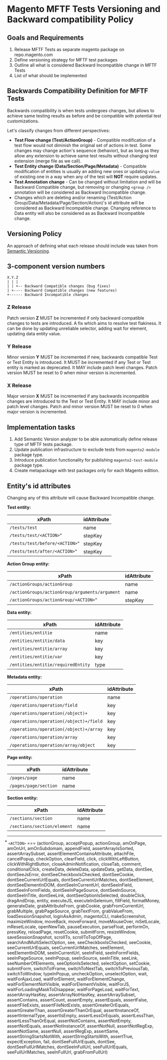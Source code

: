 # Magento MFTF Tests Versioning and Backward compatibility Policy
 
## Goals and Requirements
1. Release MFTF Tests as separate magento package on repo.magento.com
2. Define versioning strategy for MFTF test packages
3. Outline all what is considered Backward Incompatible change in MFTF Tests
4. List of what should be implemented

## Backwards Compatibility Definition for MFTF Tests
Backwards compatibility is when tests undergoes changes, but allows to achieve same testing results as before and be compatible with potential test customizations.

Let's classify changes from different perspectives:

- **Test Flow change (Test/ActionGroup)** - Compatible modification of a test flow would not diminish the original set of actions in test. Some changes may change action's sequence (behavior), but as long as they allow any extension to achieve same test results without changing test extension (merge file as we call).
- **Test Entity change (Data/Section/Page/Metadata)** - Compatible modification of entities is usually an adding new ones or updating `value` of existing one in a way when any of the test will **NOT** require updates.
- **Test Annotation change** - Can be changed without limitation and will be Backward Compatible change, but removing or changing `<group />` annotation will be considered as Backward Incompatible change.
- Changes which are deleting and/or renaming (Test/Action Group/Data/Metadata/Page/Section/Action)'s id attribute will be considered as Backward Incompatible change. Changing reference to Data entity will also be considered as as Backward Incompatible change.

## Versioning Policy
An approach of defining what each release should include was taken from [Semantic Versioning](https://semver.org/).

3-component version numbers
---------------------------

    X.Y.Z
    | | |
    | | +-- Backward Compatible changes (bug fixes)
    | +---- Backward Compatible changes (new features)
    +------ Backward Incompatible changes

### Z Release
  Patch version **Z** MUST be incremented if only backward compatible changes to tests are introduced.
  A fix which aims to resolve test flakiness. It can be done by updating unreliable selector, adding wait for element, updating data entity value.
  
### Y Release
  Minor version **Y** MUST be incremented if new, backwards compatible Test or Test Entity is introduced.
  It MUST be incremented if any Test or Test entity is marked as deprecated.
  It MAY include patch level changes. Patch version MUST be reset to 0 when minor version is incremented.

### X Release
  Major version **X** MUST be incremented if any backwards incompatible changes are introduced to the Test or Test Entity.
  It MAY include minor and patch level changes. Patch and minor version MUST be reset to 0 when major version is incremented.

## Implementation tasks
1. Add Semantic Version analyzer to be able automatically define release type of MFTF tests package.
2. Update publication infrastructure to exclude tests from `magento2-module` package type.
3. Introduce publication functionality for publishing `magento2-test-module` package type.
4. Create metapackage with test packages only for each Magento edition.

## Entity's id attributes
Changing any of this attribute will cause Backward Incompatible change.

**Test entity:**
  
  |xPath|idAttribute|
  |---|---|
  |`/tests/test`|name|
  |`/tests/test/<ACTION> ⃰`|stepKey|
  |`/tests/test/before/<ACTION> ⃰`|stepKey|
  |`/tests/test/after/<ACTION> ⃰`|stepKey| 

**Action Group entity:**

  |xPath|idAttribute|
  |---|---|
  |`/actionGroups/actionGroup`|name|
  |`/actionGroups/actionGroup/arguments/argument`|name|
  |`/actionGroups/actionGroup/<ACTION> ⃰`|stepKey|

**Data entity:**
  
  |xPath|idAttribute|
  |---|---|
  |`/entities/entitie`|name|
  |`/entities/entitie/data`|key|
  |`/entities/entitie/array`|key|
  |`/entities/entitie/var`|key|
  |`/entities/entitie/requiredEntity`|type|

**Metadata entity:**
  
  |xPath|idAttribute|
  |---|---|
  |`/operations/operation`|name|
  |`/operations/operation/field`|key|
  |`/operations/operation(/object)+`|key|
  |`/operations/operation(/object)+/field`|key|
  |`/operations/operation(/object)+/array`|key|
  |`/operations/operation/array`|key|
  |`/operations/operation/array/object`|key|
  
**Page entity:**

  |xPath|idAttribute|
  |---|---|
  |`/pages/page`|name|
  |`/pages/page/section`|name|
  
**Section entity:**

  |xPath|idAttribute|
  |---|---|
  |`/sections/section`|name|
  |`/sections/section/element`|name|

------
 ⃰ `<ACTION>` === (actionGroup, acceptPopup, actionGroup, amOnPage, amOnUrl, amOnSubdomain, appendField, assertArrayIsSorted, assertArraySubset, assertElementContainsAttribute, attachFile, cancelPopup, checkOption, clearField, click, clickWithLeftButton, clickWithRightButton, closeAdminNotification, closeTab, comment, conditionalClick, createData, deleteData, updateData, getData, dontSee, dontSeeJsError, dontSeeCheckboxIsChecked, dontSeeCookie, dontSeeCurrentUrlEquals, dontSeeCurrentUrlMatches, dontSeeElement, dontSeeElementInDOM, dontSeeInCurrentUrl, dontSeeInField, dontSeeInFormFields, dontSeeInPageSource, dontSeeInSource, dontSeeInTitle, dontSeeLink, dontSeeOptionIsSelected, doubleClick, dragAndDrop, entity, executeJS, executeInSelenium, fillField, formatMoney, generateDate, grabAttributeFrom, grabCookie, grabFromCurrentUrl, grabMultiple, grabPageSource, grabTextFrom, grabValueFrom, loadSessionSnapshot, loginAsAdmin, magentoCLI, makeScreenshot, maximizeWindow, moveBack, moveForward, moveMouseOver, mSetLocale, mResetLocale, openNewTab, pauseExecution, parseFloat, performOn, pressKey, reloadPage, resetCookie, submitForm, resizeWindow, saveSessionSnapshot, scrollTo, scrollToTopOfPage, searchAndMultiSelectOption, see, seeCheckboxIsChecked, seeCookie, seeCurrentUrlEquals, seeCurrentUrlMatches, seeElement, seeElementInDOM, seeInCurrentUrl, seeInField, seeInFormFields, seeInPageSource, seeInPopup, seeInSource, seeInTitle, seeLink, seeNumberOfElements, seeOptionIsSelected, selectOption, setCookie, submitForm, switchToIFrame, switchToNextTab, switchToPreviousTab, switchToWindow, typeInPopup, uncheckOption, unselectOption, wait, waitForAjaxLoad, waitForElement, waitForElementChange, waitForElementNotVisible, waitForElementVisible, waitForJS, waitForLoadingMaskToDisappear, waitForPageLoad, waitForText, assertArrayHasKey, assertArrayNotHasKey, assertArraySubset, assertContains, assertCount, assertEmpty, assertEquals, assertFalse, assertFileExists, assertFileNotExists, assertGreaterOrEquals, assertGreaterThan, assertGreaterThanOrEqual, assertInstanceOf, assertInternalType, assertIsEmpty, assertLessOrEquals, assertLessThan, assertLessThanOrEqual, assertNotContains, assertNotEmpty, assertNotEquals, assertNotInstanceOf, assertNotNull, assertNotRegExp, assertNotSame, assertNull, assertRegExp, assertSame, assertStringStartsNotWith, assertStringStartsWith, assertTrue, expectException, fail, dontSeeFullUrlEquals, dontSee, dontSeeFullUrlMatches, dontSeeInFullUrl, seeFullUrlEquals, seeFullUrlMatches, seeInFullUrl, grabFromFullUrl)
